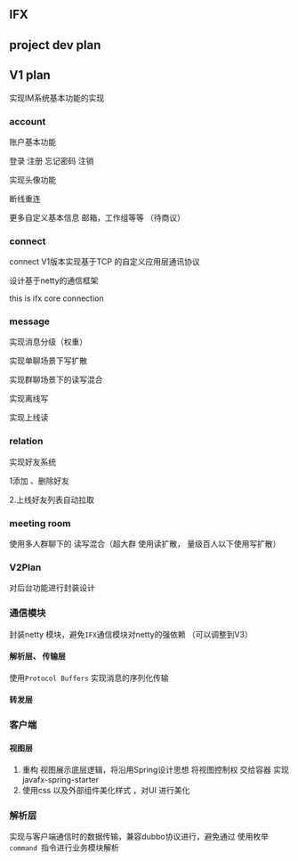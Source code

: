 
## IFX

## project dev plan 

## V1 plan
实现IM系统基本功能的实现
### account 

账户基本功能 

登录 注册  忘记密码 注销

实现头像功能

断线重连

更多自定义基本信息 邮箱，工作组等等 （待商议）

### connect

connect V1版本实现基于TCP 的自定义应用层通讯协议

设计基于netty的通信框架

this is ifx core connection
### message

实现消息分级（权重）

实现单聊场景下写扩散

实现群聊场景下的读写混合

实现离线写

实现上线读

### relation

实现好友系统

1添加 、删除好友

2.上线好友列表自动拉取

### meeting room

使用多人群聊下的 读写混合（超大群 使用读扩散， 量级百人以下使用写扩散）



### V2Plan
对后台功能进行封装设计
### 通信模块
封装netty 模块，避免```IFX```通信模块对netty的强依赖  （可以调整到V3）
#### 解析层、 传输层
使用```Protocol Buffers``` 实现消息的序列化传输
#### 转发层
### 客户端
#### 视图层
1. 重构 视图展示底层逻辑，将沿用Spring设计思想 将视图控制权 交给容器
实现 javafx-spring-starter
2. 使用css  以及外部组件美化样式 ，对UI 进行美化
### 解析层
实现与客户端通信时的数据传输，兼容dubbo协议进行，避免通过 使用枚举 ```command ```指令进行业务模块解析



